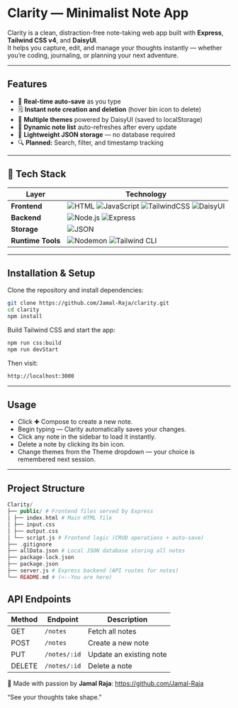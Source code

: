 # Clarity — Minimalist Note App

Clarity is a clean, distraction-free note-taking web app built with **Express**, **Tailwind CSS v4**, and **DaisyUI**.  
It helps you capture, edit, and manage your thoughts instantly — whether you’re coding, journaling, or planning your next adventure.

---

## Features

- 🧠 **Real-time auto-save** as you type  
- 🗒️ **Instant note creation and deletion** (hover bin icon to delete)  
- 🎨 **Multiple themes** powered by DaisyUI (saved to localStorage)  
- 📑 **Dynamic note list** auto-refreshes after every update  
- 🧭 **Lightweight JSON storage** — no database required  
- 🔍 **Planned:** Search, filter, and timestamp tracking

---



## 🧩 Tech Stack

| **Layer** | **Technology** |
|------------|----------------|
| **Frontend** | ![HTML](https://img.shields.io/badge/HTML5-E34F26?style=for-the-badge&logo=html5&logoColor=white) ![JavaScript](https://img.shields.io/badge/JavaScript-F7DF1E?style=for-the-badge&logo=javascript&logoColor=black) ![TailwindCSS](https://img.shields.io/badge/TailwindCSS-06B6D4?style=for-the-badge&logo=tailwindcss&logoColor=white) ![DaisyUI](https://img.shields.io/badge/DaisyUI-5A0EF8?style=for-the-badge&logo=daisyui&logoColor=white) |
| **Backend** | ![Node.js](https://img.shields.io/badge/Node.js-339933?style=for-the-badge&logo=node.js&logoColor=white) ![Express](https://img.shields.io/badge/Express-000000?style=for-the-badge&logo=express&logoColor=white) |
| **Storage** | ![JSON](https://img.shields.io/badge/JSON-000000?style=for-the-badge&logo=json&logoColor=white) |
| **Runtime Tools** | ![Nodemon](https://img.shields.io/badge/Nodemon-76D04B?style=for-the-badge&logo=nodemon&logoColor=white) ![Tailwind CLI](https://img.shields.io/badge/Tailwind_CLI-38B2AC?style=for-the-badge&logo=tailwindcss&logoColor=white) |

---

## Installation & Setup

Clone the repository and install dependencies:

```bash
git clone https://github.com/Jamal-Raja/clarity.git
cd clarity
npm install
```
Build Tailwind CSS and start the app:
```bash
npm run css:build
npm run devStart
```
Then visit:
```bash
http://localhost:3000
```
---
## Usage

- Click ✚ Compose to create a new note.
- Begin typing — Clarity automatically saves your changes.
- Click any note in the sidebar to load it instantly.
- Delete a note by clicking its bin icon.
- Change themes from the Theme dropdown — your choice is remembered next session.
---
## Project Structure
```php
Clarity/
├── public/ # Frontend files served by Express
│ ├── index.html # Main HTML file 
│ ├── input.css 
│ ├── output.css 
│ └── script.js # Frontend logic (CRUD operations + auto-save)
├── .gitignore 
├── allData.json # Local JSON database storing all notes
├── package-lock.json 
├── package.json 
├── server.js # Express backend (API routes for notes)
└── README.md # (<--You are here)
```
## API Endpoints
| **Method** | **Endpoint**   | **Description**         |
|-------------|----------------|--------------------------|
| GET         | `/notes`       | Fetch all notes          |
| POST        | `/notes`       | Create a new note        |
| PUT         | `/notes/:id`   | Update an existing note  |
| DELETE      | `/notes/:id`   | Delete a note            |

💙 Made with passion by **Jamal Raja**: https://github.com/Jamal-Raja

“See your thoughts take shape.”
